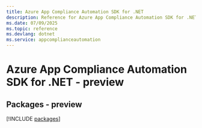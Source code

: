 ```yaml
---
title: Azure App Compliance Automation SDK for .NET
description: Reference for Azure App Compliance Automation SDK for .NET
ms.date: 07/09/2025
ms.topic: reference
ms.devlang: dotnet
ms.service: appcomplianceautomation
---
```

# Azure App Compliance Automation SDK for .NET - preview
## Packages - preview
[!INCLUDE [packages](app-compliance-automation-index.md)]